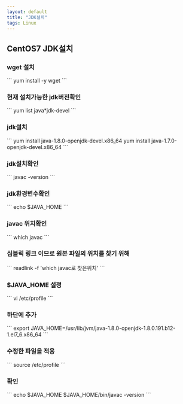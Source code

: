 ```yaml
---
layout: default
title: "JDK설치"
tags: Linux
---
```


CentOS7 JDK설치
---------------

<h3>wget 설치</h3>
```
yum install -y wget
```


<h3>현재 설치가능한 jdk버전확인</h3>
```
yum list java*jdk-devel
```


<h3>jdk설치</h3>
```
yum install java-1.8.0-openjdk-devel.x86_64
yum install java-1.7.0-openjdk-devel.x86_64
```


<h3>jdk설치확인</h3>
```
javac -version
```


<h3>jdk환경변수확인</h3>
```
echo $JAVA_HOME
```


<h3>javac 위치확인</h3>
```
which javac
```


<h3>심볼릭 링크 이므로 원본 파일의 위치를 찾기 위해</h3>
```
readlink -f 'which javac로 찾은위치'
```


<h3>$JAVA_HOME 설정</h3>
```
vi /etc/profile
```


<h3>하단에 추가</h3>
```
export JAVA_HOME=/usr/lib/jvm/java-1.8.0-openjdk-1.8.0.191.b12-1.el7_6.x86_64
```


<h3>수정한 파일을 적용</h3>
```
source /etc/profile
```


<h3>확인</h3>
```
echo $JAVA_HOME
$JAVA_HOME/bin/javac -version
```